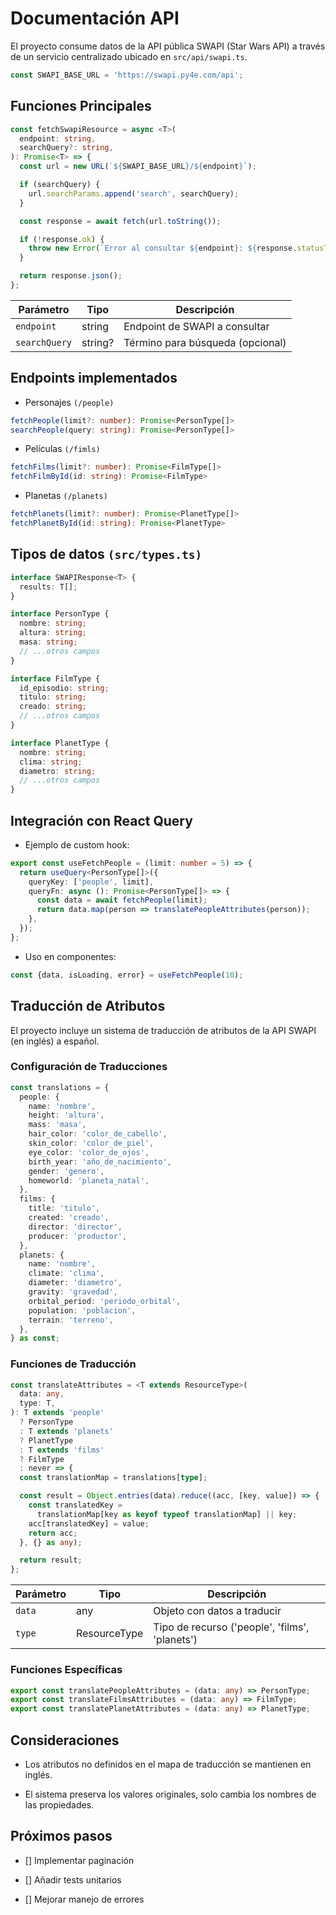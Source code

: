 # Documentación API

El proyecto consume datos de la API pública SWAPI (Star Wars API) a través de un servicio centralizado ubicado en `src/api/swapi.ts`.

```typescript
const SWAPI_BASE_URL = 'https://swapi.py4e.com/api';
```

## Funciones Principales

```typescript
const fetchSwapiResource = async <T>(
  endpoint: string,
  searchQuery?: string,
): Promise<T> => {
  const url = new URL(`${SWAPI_BASE_URL}/${endpoint}`);

  if (searchQuery) {
    url.searchParams.append('search', searchQuery);
  }

  const response = await fetch(url.toString());

  if (!response.ok) {
    throw new Error(`Error al consultar ${endpoint}: ${response.statusText}`);
  }

  return response.json();
};
```

| Parámetro     | Tipo    | Descripción                      |
| ------------- | ------- | -------------------------------- |
| `endpoint`    | string  | Endpoint de SWAPI a consultar    |
| `searchQuery` | string? | Término para búsqueda (opcional) |

## Endpoints implementados

- Personajes `(/people)`

```typescript
fetchPeople(limit?: number): Promise<PersonType[]>
searchPeople(query: string): Promise<PersonType[]>
```

- Películas `(/fimls)`

```typescript
fetchFilms(limit?: number): Promise<FilmType[]>
fetchFilmById(id: string): Promise<FilmType>
```

- Planetas `(/planets)`

```typescript
fetchPlanets(limit?: number): Promise<PlanetType[]>
fetchPlanetById(id: string): Promise<PlanetType>
```

## Tipos de datos `(src/types.ts)`

```typescript
interface SWAPIResponse<T> {
  results: T[];
}

interface PersonType {
  nombre: string;
  altura: string;
  masa: string;
  // ...otros campos
}

interface FilmType {
  id_episodio: string;
  titulo: string;
  creado: string;
  // ...otros campos
}

interface PlanetType {
  nombre: string;
  clima: string;
  diametro: string;
  // ...otros campos
}
```

## Integración con React Query

- Ejemplo de custom hook:

```typescript
export const useFetchPeople = (limit: number = 5) => {
  return useQuery<PersonType[]>({
    queryKey: ['people', limit],
    queryFn: async (): Promise<PersonType[]> => {
      const data = await fetchPeople(limit);
      return data.map(person => translatePeopleAttributes(person));
    },
  });
};
```

- Uso en componentes:

```typescript
const {data, isLoading, error} = useFetchPeople(10);
```

## Traducción de Atributos

El proyecto incluye un sistema de traducción de atributos de la API SWAPI (en inglés) a español.

### Configuración de Traducciones

```typescript
const translations = {
  people: {
    name: 'nombre',
    height: 'altura',
    mass: 'masa',
    hair_color: 'color_de_cabello',
    skin_color: 'color_de_piel',
    eye_color: 'color_de_ojos',
    birth_year: 'año_de_nacimiento',
    gender: 'genero',
    homeworld: 'planeta_natal',
  },
  films: {
    title: 'titulo',
    created: 'creado',
    director: 'director',
    producer: 'productor',
  },
  planets: {
    name: 'nombre',
    climate: 'clima',
    diameter: 'diametro',
    gravity: 'gravedad',
    orbital_period: 'periodo_orbital',
    population: 'poblacion',
    terrain: 'terreno',
  },
} as const;
```

### Funciones de Traducción

```typescript
const translateAttributes = <T extends ResourceType>(
  data: any,
  type: T,
): T extends 'people'
  ? PersonType
  : T extends 'planets'
  ? PlanetType
  : T extends 'films'
  ? FilmType
  : never => {
  const translationMap = translations[type];

  const result = Object.entries(data).reduce((acc, [key, value]) => {
    const translatedKey =
      translationMap[key as keyof typeof translationMap] || key;
    acc[translatedKey] = value;
    return acc;
  }, {} as any);

  return result;
};
```

| Parámetro | Tipo         | Descripción                                    |
| --------- | ------------ | ---------------------------------------------- |
| `data`    | any          | Objeto con datos a traducir                    |
| `type`    | ResourceType | Tipo de recurso ('people', 'films', 'planets') |

### Funciones Específicas

```typescript
export const translatePeopleAttributes = (data: any) => PersonType;
export const translateFilmsAttributes = (data: any) => FilmType;
export const translatePlanetAttributes = (data: any) => PlanetType;
```

## Consideraciones

- Los atributos no definidos en el mapa de traducción se mantienen en inglés.

- El sistema preserva los valores originales, solo cambia los nombres de las propiedades.

## Próximos pasos

- [] Implementar paginación

- [] Añadir tests unitarios

- [] Mejorar manejo de errores
